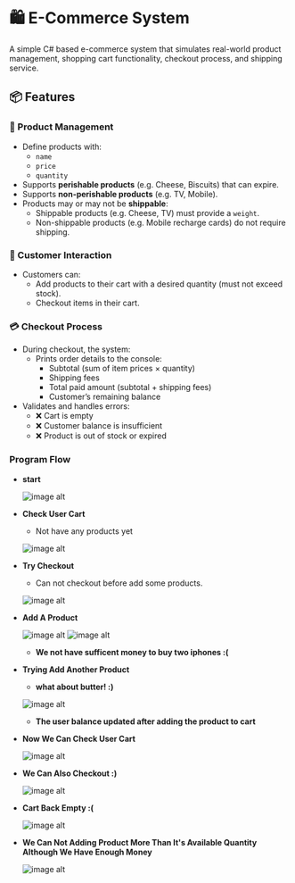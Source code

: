 # 🛍️ E-Commerce System

A simple C# based e-commerce system that simulates real-world product management, shopping cart functionality, checkout process, and shipping service.

## 📦 Features

### 🛒 Product Management
- Define products with:
  - `name`
  - `price`
  - `quantity`
- Supports **perishable products** (e.g. Cheese, Biscuits) that can expire.
- Supports **non-perishable products** (e.g. TV, Mobile).
- Products may or may not be **shippable**:
  - Shippable products (e.g. Cheese, TV) must provide a `weight`.
  - Non-shippable products (e.g. Mobile recharge cards) do not require shipping.

### 🧍 Customer Interaction
- Customers can:
  - Add products to their cart with a desired quantity (must not exceed stock).
  - Checkout items in their cart.

### 💳 Checkout Process
- During checkout, the system:
  - Prints order details to the console:
    - Subtotal (sum of item prices × quantity)
    - Shipping fees
    - Total paid amount (subtotal + shipping fees)
    - Customer’s remaining balance
- Validates and handles errors:
  - ❌ Cart is empty
  - ❌ Customer balance is insufficient
  - ❌ Product is out of stock or expired

### Program Flow
  - **start**
    
    ![image alt](https://github.com/Ras1an/E-Commerce-System/blob/master/Screenshot%202025-07-09%20024705.png)
  - **Check User Cart**
      - Not have any products yet
    
    ![image alt](https://github.com/Ras1an/E-Commerce-System/blob/master/Screenshot%202025-07-09%20025022.png)
  - **Try Checkout**
    - Can not checkout before add some products.
       
    ![image alt](https://github.com/Ras1an/E-Commerce-System/blob/master/Screenshot%202025-07-09%20025038.png)
  - **Add A Product**
    
    ![image alt](https://github.com/Ras1an/E-Commerce-System/blob/master/Screenshot%202025-07-09%20025133.png)
    ![image alt](https://github.com/Ras1an/E-Commerce-System/blob/master/Screenshot%202025-07-09%20025200.png)
    - **We not have sufficent money to buy two iphones :(**
  - **Trying Add Another Product**
    - **what about butter! :)**
         
    ![image alt](https://github.com/Ras1an/E-Commerce-System/blob/master/Screenshot%202025-07-09%20025227.png)

    - **The user balance updated after adding the product to cart**
  - **Now We Can Check User Cart**
     
    ![image alt](https://github.com/Ras1an/E-Commerce-System/blob/master/Screenshot%202025-07-09%20025245.png)
  - **We Can Also Checkout :)**
    
    ![image alt](https://github.com/Ras1an/E-Commerce-System/blob/master/Screenshot%202025-07-09%20025303.png)
  - **Cart Back Empty :(**
      
    ![image alt](https://github.com/Ras1an/E-Commerce-System/blob/master/Screenshot%202025-07-09%20025400.png)
  - **We Can Not Adding Product More Than It's Available Quantity Although We Have Enough Money**
  
    ![image alt](https://github.com/Ras1an/E-Commerce-System/blob/master/Screenshot%202025-07-09%20025445.png)
